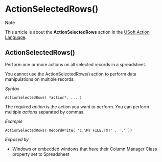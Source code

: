 # ActionSelectedRows()



> [!NOTE]
> This article is about the **ActionSelectedRows** action in the [USoft Action Language](/docs/Task%20flow/Action%20Language%20reference/USoft%20Action%20Language.md).

## **ActionSelectedRows()**

Perform one or more actions on all selected records in a spreadsheet.

You cannot use the ActionSelectedRows() action to perform data manipulations on multiple records.

*Syntax*

```
ActionSelectedRows( *action*, ... )
```

The required *action* is the action you want to perform. You can perform multiple *actions* separated by commas.

*Example*

```
ActionSelectedRows( RecordWrite( 'C:\MY FILE.TXT' , ',' ))
```

*Exposed by*

- Windows or embedded windows that have their Column Manager Class property set to Spreadsheet